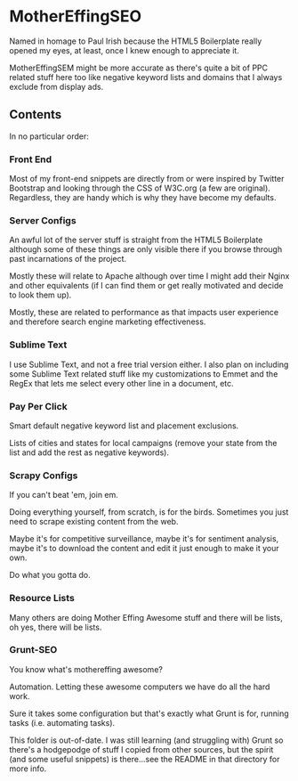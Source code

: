 # MotherEffingSEO

Named in homage to Paul Irish because the HTML5 Boilerplate really opened my eyes, at least, once I knew enough to appreciate it.

MotherEffingSEM might be more accurate as there's quite a bit of PPC related stuff here too like negative keyword lists and domains that I always exclude from display ads.

## Contents
In no particular order:

### Front End
Most of my front-end snippets are directly from or were inspired by Twitter Bootstrap and looking through the CSS of W3C.org (a few are original). Regardless, they are handy which is why they have become my defaults.

### Server Configs
An awful lot of the server stuff is straight from the HTML5 Boilerplate although some of these things are only visible there if you browse through past incarnations of the project.

Mostly these will relate to Apache although over time I might add their Nginx and other equivalents (if I can find them or get really motivated and decide to look them up).

Mostly, these are related to performance as that impacts user experience and therefore search engine marketing effectiveness.

### Sublime Text
I use Sublime Text, and not a free trial version either. I also plan on including some Sublime Text related stuff like my customizations to Emmet and the RegEx that lets me select every other line in a document, etc.

### Pay Per Click
Smart default negative keyword list and placement exclusions.

Lists of cities and states for local campaigns (remove your state from the list and add the rest as negative keywords).

### Scrapy Configs
If you can't beat 'em, join em.

Doing everything yourself, from scratch, is for the birds. Sometimes you just need to scrape existing content from the web.

Maybe it's for competitive surveillance, maybe it's for sentiment analysis, maybe it's to download the content and edit it just enough to make it your own.

Do what you gotta do.

### Resource Lists
Many others are doing Mother Effing Awesome stuff and there will be lists, oh yes, there will be lists.

### Grunt-SEO

You know what's mothereffing awesome?

Automation. Letting these awesome computers we have do all the hard work.

Sure it takes some configuration but that's exactly what Grunt is for, running tasks (i.e. automating tasks).

This folder is out-of-date. I was still learning (and struggling with) Grunt so there's a hodgepodge of stuff I copied from other sources, but the spirit (and some useful snippets) is there...see the README in that directory for more info.



